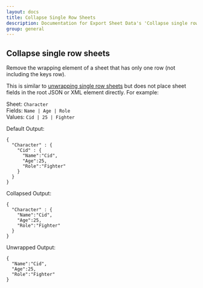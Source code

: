 ```yaml
---
layout: docs
title: Collapse Single Row Sheets
description: Documentation for Export Sheet Data's 'Collapse single row sheets' option.
group: general
---
```


Collapse single row sheets
-------------
Remove the wrapping element of a sheet that has only one row (not including the keys row).

This is similar to [unwrapping single row sheets](unwrapsinglerowsheets.md) but does not place sheet fields in the root JSON or XML element directly. For example:

Sheet: `Character`<br>
Fields: `Name | Age | Role`<br>
Values: `Cid | 25 | Fighter`

Default Output:
```
{
  "Character" : {
    "Cid" : {
      "Name":"Cid",
      "Age":25,
      "Role":"Fighter"
    }
  }
}
```

Collapsed Output:
```
{
  "Character" : {
    "Name":"Cid",
    "Age":25,
    "Role":"Fighter"
  }
}
```

Unwrapped Output:
```
{
  "Name":"Cid",
  "Age":25,
  "Role":"Fighter"
}
```
